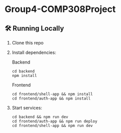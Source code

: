 # Group4-COMP308Project

## 🛠️ Running Locally

1. Clone this repo
2. Install dependencies:

    Backend
    ```
    cd backend
    npm install

    ```
    Frontend
    ```
    cd frontend/shell-app && npm install
    cd frontend/auth-app && npm install
    ```
3. Start services:
    ```
    cd backend && npm run dev
    cd frontend/auth-app && npm run deploy
    cd frontend/shell-app && npm run dev
    ```